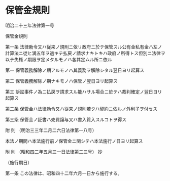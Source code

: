 # 保管金規則

明治二十三年法律第一号

保管金規則

第一条 法律勅令又ハ従来ノ規則ニ依リ政府ニ於テ保管スル公有金私有金ハ左ノ計算法ニ従ヒ満五年ヲ過キテ払戻ノ請求ナキトキハ政府ノ所得トス但別ニ法律ヲ以テ失権ノ期限ヲ定メタルモノハ各其定ムル所ニ依ル

第一 保管義務解除ノ期アルモノハ其義務ヲ解除シタル翌日ヨリ起算ス

第二 保管義務解除ノ期ナキモノハ保管ノ翌日ヨリ起算ス

第三 訴訟事件ノ為ニ払戻ヲ請求スル能ハサル場合ニ於テハ裁判確定ノ翌日ヨリ起算ス

第二条 保管金ハ法律勅令又ハ従来ノ規則若クハ契約ニ依ルノ外利子ヲ付セス

第三条 保管金ノ証書ハ売買譲与又ハ書入質入スルコトヲ得ス

附 則 （明治三三年二月二六日法律第一八号）

本法ノ期間ハ本法施行前ノ保管金ニ関シテハ本法施行ノ日ヨリ起算ス

附 則 （昭和四二年五月三一日法律第二三号） 抄

（施行期日）

第一条 この法律は、昭和四十二年六月一日から施行する。
